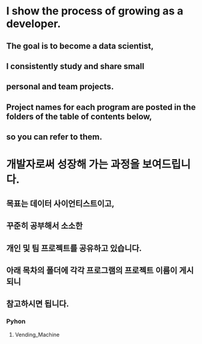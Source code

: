 # I show the process of growing as a developer.
## The goal is to become a data scientist,
## I consistently study and share small
## personal and team projects.
## Project names for each program are posted in the folders of the table of contents below,
## so you can refer to them.

# 개발자로써 성장해 가는 과정을 보여드립니다.
## 목표는 데이터 사이언티스트이고,
## 꾸준히 공부해서 소소한
## 개인 및 팀 프로젝트를 공유하고 있습니다.
## 아래 목차의 폴더에 각각 프로그램의 프로젝트 이름이 게시되니
## 참고하시면 됩니다.

### Pyhon
1. Vending_Machine
